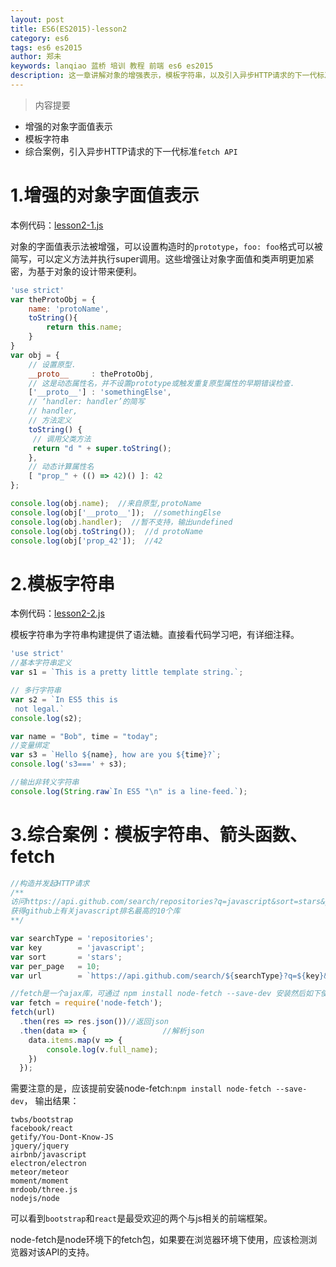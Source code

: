 ```yaml
---
layout: post
title: ES6(ES2015)-lesson2
category: es6
tags: es6 es2015
author: 郑未
keywords: lanqiao 蓝桥 培训 教程 前端 es6 es2015
description: 这一章讲解对象的增强表示，模板字符串，以及引入异步HTTP请求的下一代标准fetch API
---
```

>内容提要

- 增强的对象字面值表示
- 模板字符串
- 综合案例，引入异步HTTP请求的下一代标准`fetch API`

# 1.增强的对象字面值表示

本例代码：[lesson2-1.js](https://coding.net/u/lanqiao/p/frontAdvance/git/blob/master/es6/lesson2-1.js)

对象的字面值表示法被增强，可以设置构造时的`prototype`，`foo: foo`格式可以被简写，可以定义方法并执行super调用。这些增强让对象字面值和类声明更加紧密，为基于对象的设计带来便利。

```js
'use strict'
var theProtoObj = {
    name: 'protoName',
    toString(){
        return this.name;
    }
}
var obj = {
    // 设置原型. 
    __proto__     : theProtoObj,
    // 这是动态属性名，并不设置prototype或触发重复原型属性的早期错误检查.
    ['__proto__'] : 'somethingElse',
    // ‘handler: handler’的简写
    // handler,
    // 方法定义
    toString() {
     // 调用父类方法
     return "d " + super.toString();
    },
    // 动态计算属性名
    [ "prop_" + (() => 42)() ]: 42
};

console.log(obj.name);  //来自原型,protoName
console.log(obj['__proto__']);  //somethingElse
console.log(obj.handler);  //暂不支持，输出undefined
console.log(obj.toString());  //d protoName
console.log(obj['prop_42']);  //42
```

# 2.模板字符串 #

本例代码：[lesson2-2.js](https://coding.net/u/lanqiao/p/frontAdvance/git/blob/master/es6/lesson2-2.js)

模板字符串为字符串构建提供了语法糖。直接看代码学习吧，有详细注释。

```js
'use strict'
//基本字符串定义
var s1 = `This is a pretty little template string.`;

// 多行字符串
var s2 = `In ES5 this is
 not legal.`
console.log(s2);

var name = "Bob", time = "today";
//变量绑定
var s3 = `Hello ${name}, how are you ${time}?`;
console.log('s3===' + s3); 

//输出非转义字符串
console.log(String.raw`In ES5 "\n" is a line-feed.`);
```

# 3.综合案例：模板字符串、箭头函数、fetch

```js
//构造并发起HTTP请求
/**
访问https://api.github.com/search/repositories?q=javascript&sort=stars&per_page=10
获得github上有关javascript排名最高的10个库
**/

var searchType = 'repositories';
var key        = 'javascript';
var sort       = 'stars';
var per_page   = 10;
var url        = `https://api.github.com/search/${searchType}?q=${key}&sort=${sort}&per_page=${per_page}`;

//fetch是一个ajax库，可通过 npm install node-fetch --save-dev 安装然后如下使用
var fetch = require('node-fetch');
fetch(url)
  .then(res => res.json())//返回json
  .then(data => {                 //解析json
    data.items.map(v => {
        console.log(v.full_name);
    })
  });
```

需要注意的是，应该提前安装node-fetch:`npm install node-fetch --save-dev`，
输出结果：

```
twbs/bootstrap
facebook/react
getify/You-Dont-Know-JS
jquery/jquery
airbnb/javascript
electron/electron
meteor/meteor
moment/moment
mrdoob/three.js
nodejs/node
```

可以看到`bootstrap`和`react`是最受欢迎的两个与js相关的前端框架。

<p class="bg-warning"> 
node-fetch是node环境下的fetch包，如果要在浏览器环境下使用，应该检测浏览器对该API的支持。
</p>